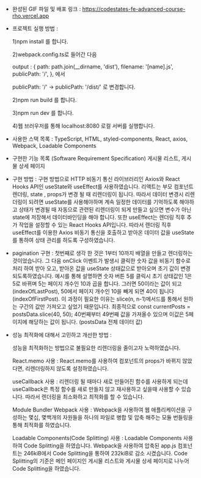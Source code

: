 - 완성된 GIF 파일 및 배포 링크 :
  https://codestates-fe-advanced-course-rho.vercel.app
- 프로젝트 실행 방법 :

  1)npm install 를 합니다.

  2)webpack.config.ts로 들어간 다음

  output : {
  path: path.join(\_\_dirname, 'dist'),
  filename: '[name].js',
  publicPath: '/',
  }, 에서

  publicPath: '/' -> publicPath: '/dist/' 로 변경합니다.

  2)npm run build 를 합니다.

  3)npm run dev 를 합니다.

  4)웹 브러우저를 통해 localhost:8080 로컬 서버를 실행합니다.

- 사용한 스택 목록 :
  TypeScript, HTML, styled-components, React, axios, Webpack, Loadable Components

- 구현한 기능 목록 (Software Requirement Specification)
  게시물 리스트, 게시물 상세 페이지

- 구현 방법 :
  구현 방법으로 HTTP 비동기 통신 라이브러리인 Axios와 React Hooks API인 useState와 useEffect를 사용하였습니다. 리액트는 부모 컴포넌트 렌더링, state , props가 변경 될 때 리렌더링이 됩니다. 따라서 데이터 변경시 리렌더링이 되려면 useState를 사용해야하며 계속 일정한 데이터를 기억하도록 해야하고 상태가 변경될 때 자동으로 관련된 리렌더링이 되게 만들고 싶으면 변수가 아닌 state에 저장해서 데이터바인딩을 해야 합니다. 또한 useEffect는 렌더링 직후 추가 작업을 설정할 수 있는 React Hooks API입니다. 따라서 렌더링 직후 useEffect를 이용한 Axios 비동기 통신을 호출하고 받아온 데이터 값을 useState를 통하여 상태 관리를 하도록 구성하였습니다.
- pagination 구현 : 첫번째로 생각 한 것은 1부터 10까지 배열을 만들고 렌더링하는 것이었습니다. 그 다음 onClick 이벤트가 발생시 클릭한 숫자 값을 비동기 함수로 처리 하여 받아 오고, 받아온 값을 useState 상태값으로 받아오며 초기 값이 변경 되도록하였습니다. 예시를 통해 설명하면 숫자 버튼 5를 클릭시 초기 상태값인 1은 5로 바뀌며 5는 페이지 개수인 10과 곱을 합니다. 그러면 50이라는 값이 되고(indexOfLastPost), 50에서 페이지 개수인 10을 빼게 되면 40이 됩니다(indexOfFirstPost). 이 과정이 필요한 이유는 slice(n, n-1)메서드를 통해서 원하는 구간의 값만 가져오고 싶었기 때문입니다. 최종적으로 const currentPosts = postsData.slice(40, 50); 40번째부터 49번째 값을 가져올수 있으며 이값은 5페이지에 해당하는 값이 됩니다. (postsData 전체 데이터 값)

- 성능 최적화에 대해서 고민하고 개선한 방법 :

  성능을 최적화하는 방법으로 불필요한 리렌더링을 줄이고자 노력하였습니다.

  React.memo 사용 : React.memo를 사용하여 컴포넌트의 props가 바뀌지 않았다면, 리렌더링하지 않도록 설정하였습니다.

  useCallback 사용 : 리렌더링 될 때마다 새로 만들어진 함수를 사용하게 되는데 useCallback은 특정 함수를 새로 만들지 않고 재사용하고 싶을때 사용할 수 있습니다. 따라서 렌더링을 최소화하고 최적화를 할 수 있습니다.

  Module Bundler Webpack 사용 : Webpack을 사용하여 웹 애플리케이션을 구성하는 몇십, 몇백개의 자원들을 하나의 파일로 병합 및 압축 해주는 모듈 번들링을 통해 최적화를 하였습니다.

  Loadable Components(Code Splitting) 사용 : Loadable Components 사용하여 Code Splitting을 하였습니다. Webpack을 사용하여 압축된 app.js 컴포넌트는 246kiB에서 Code Splitting을 통하여 232kiB로 감소 시켰습니다. Code Splitting의 기준은 메인 페이지인 게시물 리스트와 게시물 상세 페이지로 나누어 Code Splitting을 하였습니다.
